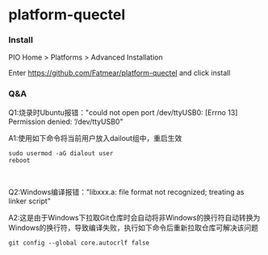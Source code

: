 # platform-quectel

### Install
PIO Home > Platforms > Advanced Installation

Enter https://github.com/Fatmear/platform-quectel and click install

### Q&A
Q1:烧录时Ubuntu报错："could not open port /dev/ttyUSB0: [Errno 13] Permission denied: ‘/dev/ttyUSB0"

A1:使用如下命令将当前用户放入dailout组中，重启生效
  
```
sudo usermod -aG dialout user
reboot
```
<br>

Q2:Windows编译报错："libxxx.a: file format not recognized; treating as linker script"

A2:这是由于Windows下拉取Git仓库时会自动将非Windows的换行符自动转换为Windows的换行符，导致编译失败，执行如下命令后重新拉取仓库可解决该问题

```
git config --global core.autocrlf false
```
